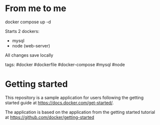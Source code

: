 # From me to me
docker compose up -d

Starts 2 dockers:
- mysql
- node (web-server)

All changes save locally

tags: #docker #dockerfile #docker-compose #mysql #node

# Getting started

This repository is a sample application for users following the getting started guide at https://docs.docker.com/get-started/.

The application is based on the application from the getting started tutorial at https://github.com/docker/getting-started